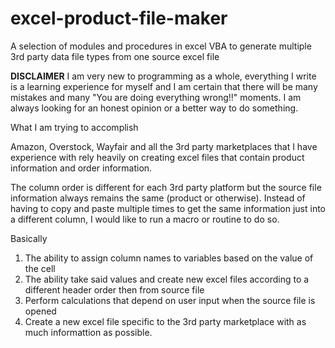 # excel-product-file-maker
A selection of modules and procedures in excel VBA to generate multiple 3rd party data file types from one source excel file

**DISCLAIMER**
I am very new to programming as a whole, everything I write is a learning experience for myself and I am certain that there will be many mistakes and many "You are doing everything wrong!!" moments. I am always looking for an honest opinion or a better way to do something.

What I am trying to accomplish

Amazon, Overstock, Wayfair and all the 3rd party marketplaces that I have experience with rely heavily on creating excel files that contain product information and order information.

The column order is different for each 3rd party platform but the source file information always remains the same (product or otherwise). Instead of having to copy and paste multiple times to get the same information just into a different column, I would like to run a macro or routine to do so.

Basically

1) The ability to assign column names to variables based on the value of the cell
2) The ability take said values and create new excel files according to a different header order then from source file
3) Perform calculations that depend on user input when the source file is opened
4) Create a new excel file specific to the 3rd party marketplace with as much informattion as possible.

